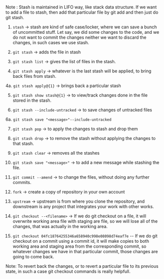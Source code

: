Note : Stash is maintained in LIFO way, like stack data structure. If we want to add a file to stash, then add that particular file by git add and then just do git stash.

1. `stash` -> stash are kind of safe case/locker, where we can save a bunch of uncommitted stuff. Let say, we did some changes to the code, and we do not want to commit the changes neither we want to discard the changes, in such cases we use stash.

2. `git stash` -> adds the file in stash

3. `git stash list` -> gives the list of files in the stash.

4. `git stash apply` -> whatever is the last stash will be applied, to bring back files from stash.

4a. `git stash apply@{1}` -> brings back a particular stash

5. `git stash show stash@{1}` -> to view/track changes done in the file stored in the stash.

6. `git stash --include-untracked` -> to save changes of untracked files

6a. `git stash save "<message>"--include-untracked`

7. `git stash pop` -> to apply the changes to stash and drop them

8. `git stash drop` -> to remove the stash without applying the changes to that stash.

9. `git stash clear` -> removes all the stashes

10. `git stash save "<message>"` -> to add a new message while stashing the file.

11. `git commit --amend` -> to change the files, without doing any further commits.

12. `fork` -> create a copy of repository in your own account

13. `upstream` -> upstream is from where you clone the repository, and downstream is any project that integrates your work with other works.

14. `git checkout --<filename>` -> If we do git checkout on a file, it will overwrite working area file with staging are file, so we will lose all of the changes, that was actually in the working area.

15. `git checkout 04fc18764255346a658940c998e08098d74eaf7e` -- <file name-> If we do git checkout on a commit using a commit id, it will make copies to both working area and staging area from the corresponding commit, so whatever changes we have in that particular commit, those changes are going to come back.

Note: To revert back the changes, or to revert a particular file to its previous state, in such a case git checkout commands is really helpfull.
